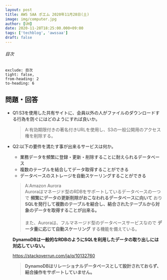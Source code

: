 ```yaml
---
layout: post
title: AWS SAA ポエム 2020年11月28日(土)
image: img/computer.jpg
author: [UH]
date: 2020-11-28T18:25:00.000+09:00
tags: ['techblog', 'awssaa']
draft: false
---
```


###### 目次

```toc
exclude: 目次
tight: false,
from-heading: 2
to-heading: 6
```

## 問題・回答
- Q1:S3を使用した共有サイトに、会員以外の人がファイルのダウンロードする行為を防ぐにはどのようにすれば良いか。  
    > A:有効期限付きの著名付きURLを使用し、S3の一般公開用のアクセス権を削除する。

- Q2:以下の要件を満たす事が出来るサービスは何か。
    - 業務データを頻繁に登録・更新・削除することに耐えられるデータベース
    - 複数のテーブルを結合してデータ取得することができる
    - データベースのストレージを自動スケーリングすることができる
    > A:Amazon Aurora  
    Auroraはマネージド型のRDBをサポートしているデータベースの一つで **頻繁にデータの更新削除がおこなわれるデータベースに向いて** おり **SQLを発行して複数のテーブルを結合し、結合されたテーブルから対象のデータを取得することが出来る。**  
　　  
    また、Auroraは、フルマネージド型のデータベースサービスなので **データ量に応じて自動スケーリング** する機能を備えている。  

    **DynamoDBは一般的なRDBのようにSQLを利用したデータの取り出しには対応していない。**  
    
    https://stackoverrun.com/ja/q/10132760  
    > **DynamoDBはリレーショナルデータベースとして設計されておらず、結合操作をサポートしていません。**
